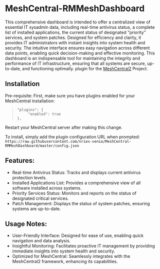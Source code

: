 # MeshCentral-RMMeshDashboard

This comprehensive dashboard is intended to offer a centralized view of essential IT sysadmin data, including real-time antivirus status, a complete list of installed applications, the current status of designated "priority" services, and system patches. 
Designed for efficiency and clarity, it provides IT administrators with instant insights into system health and security. 
The intuitive interface ensures easy navigation across different data points, enabling quick decision-making and effective monitoring. 
This dashboard is an indispensable tool for maintaining the integrity and performance of IT infrastructure, ensuring that all systems are secure, up-to-date, and functioning optimally. 
plugin for the [MeshCentral2](https://github.com/Ylianst/MeshCentral) Project.

## Installation

 Pre-requisite: First, make sure you have plugins enabled for your MeshCentral installation:
>     "plugins": {
>          "enabled": true
>     },
Restart your MeshCentral server after making this change.

 To install, simply add the plugin configuration URL when prompted:
 `https://raw.githubusercontent.com/nries-venio/MeshCentral-RMMeshDashboard/master/config.json`

## Features:

- Real-time Antivirus Status: Tracks and displays current antivirus protection levels.
- Installed Applications List: Provides a comprehensive view of all software installed across systems.
- Priority Services Status: Monitors and reports on the status of designated critical services.
- Patch Management: Displays the status of system patches, ensuring systems are up-to-date.

## Usage Notes:

- User-Friendly Interface: Designed for ease of use, enabling quick navigation and data analysis.
- Insightful Monitoring: Facilitates proactive IT management by providing immediate insights into system health and security.
- Optimized for MeshCentral: Seamlessly integrates with the MeshCentral2 framework, enhancing its capabilities.

